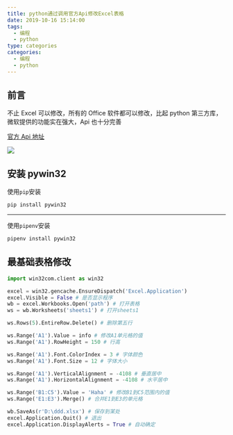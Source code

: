 ```yaml
---
title: python通过调用官方Api修改Excel表格
date: 2019-10-16 15:14:00
tags:
  - 编程
  - python
type: categories
categories:
  - 编程
  - python
---
```


## 前言

不止 Excel 可以修改，所有的 Office 软件都可以修改，比起 python 第三方库，微软提供的功能实在强大，Api 也十分完善

[官方 Api 地址](https://docs.microsoft.com/en-us/office/vba/api/overview/)

![](http://bhyblog.oss-cn-shenzhen.aliyuncs.com/hexo/chrome_jVb7RdXqeP.png)

<!-- more -->

## 安装 pywin32

使用`pip`安装

```bash
pip install pywin32
```

---

使用`pipenv`安装

```bash
pipenv install pywin32
```

## 最基础表格修改

```python
import win32com.client as win32

excel = win32.gencache.EnsureDispatch('Excel.Application')
excel.Visible = False # 是否显示程序
wb = excel.Workbooks.Open('path') # 打开表格
ws = wb.Worksheets('sheets1') # 打开sheets1

ws.Rows(5).EntireRow.Delete() # 删除第五行

ws.Range('A1').Value = info # 修改A1单元格的值
ws.Range('A1').RowHeight = 150 # 行高

ws.Range('A1').Font.ColorIndex = 3 # 字体颜色
ws.Range('A1').Font.Size = 12 # 字体大小

ws.Range('A1').VerticalAlignment = -4108 # 垂直居中
ws.Range('A1').HorizontalAlignment = -4108 # 水平居中

ws.Range('B1:C5').Value = 'Haha' # 修改B1到C5范围内的值
ws.Range('E1:E3').Merge() # 合并E1到E3的单元格

wb.SaveAs(r'D:\ddd.xlsx') # 保存到某处
excel.Application.Quit() # 退出
excel.Application.DisplayAlerts = True # 自动确定
```
